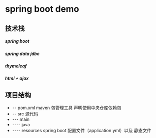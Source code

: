 # spring boot demo
## 技术栈
##### spring boot
##### spring data jdbc
##### thymeleaf
##### html + ajax

## 项目结构
- -- pom.xml maven 包管理工具 声明使用中央仓库依赖包
- -- src 源代码
- --- main 
- ---- java
- ---- resources spring boot 配置文件（application.yml）以及 静态文件